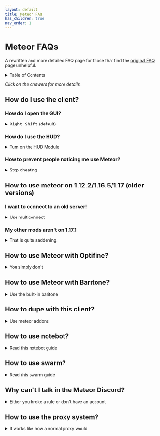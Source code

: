 ```yaml
---
layout: default
title: Meteor FAQ
has_children: true
nav_order: 1
---
```

# Meteor FAQs

A rewritten and more detailed FAQ page for those that find the [original FAQ](https://meteorclient.com/faq) page unhelpful.

<!-- START doctoc generated TOC please keep comment here to allow auto update -->
<!-- DON'T EDIT THIS SECTION, INSTEAD RE-RUN doctoc TO UPDATE -->
<details>
<summary>Table of Contents</summary>

- [How do I use the client?](#how-do-i-use-the-client)
  - [How do I open the GUI?](#how-do-i-open-the-gui)
  - [How do I use the HUD?](#how-do-i-use-the-hud)
  - [How to prevent people noticing me use Meteor?](#how-to-prevent-people-noticing-me-use-meteor)
- [How to use meteor on 1.12.2/1.16.5/1.17 (older versions)](#how-to-use-meteor-on-11221165117-older-versions)
  - [I want to connect to an old server!](#i-want-to-connect-to-an-old-server)
  - [My other mods aren't on 1.17.1](#my-other-mods-arent-on-1171)
- [How to use Meteor with Optifine?](#how-to-use-meteor-with-optifine)
- [How to use Meteor with Baritone?](#how-to-use-meteor-with-baritone)
- [How to dupe with this client?](#how-to-dupe-with-this-client)
- [How to use notebot?](#how-to-use-notebot)
- [How to use swarm?](#how-to-use-swarm)
- [Why can't I talk in the Meteor Discord?](#why-cant-i-talk-in-the-meteor-discord)
- [How to use the proxy system?](#how-to-use-the-proxy-system)

</details>
<!-- END doctoc generated TOC please keep comment here to allow auto update -->

*Click on the answers for more details.*

## How do I use the client?


### How do I open the GUI?

<details>
  <summary><kbd class="btn fs-1">Right Shift</kbd> (default)</summary>

  The default keybinding for opening the GUI is right shift, but you can change that in `pause menu > options > controls`.

  Inside the gui, you left click to toggle a module and right click to configure that module.
</details>

### How do I use the HUD?

<details>
  <summary>Turn on the HUD Module</summary>

  - Activate the HUD Module in the render category.
  - Go to the HUD tab (the top of your screen)

  ![image](https://user-images.githubusercontent.com/72693226/129832108-683ea81a-028c-4d96-8419-4a5dfde5f527.png)

  - If the hud elements are red, that indicates that they are **off**. To toggle them simply left click and right click to configure (scale and other attributes).
</details>

### How to prevent people noticing me use Meteor?

<details>
  <summary>Stop cheating</summary>

  We **highly discourage** usage of Meteor on servers (such as hypixel) that forbid usage of utility clients like Meteor.
  Meteor is built for anarchy servers, where usage of utility clients like meteor and alike are allowed (and encouraged).

  If you insist, **nobody will help you in doing so**
</details>

## How to use meteor on 1.12.2/1.16.5/1.17 (older versions)


### I want to connect to an old server!

<details>
  <summary>Use multiconnect</summary>

  Your only choice is to use multiconnect as older versions of meteor are unsupported.

  Download [multiconnect](https://www.curseforge.com/minecraft/mc-mods/multiconnect) and put it in your mods folder alongside meteor.

  Your mods folder should look something like this

  ![image](https://user-images.githubusercontent.com/72693226/129830229-51108c71-ea20-4172-b5c5-f9102e021b8d.png)

  Launch fabric **for 1.17.1**.

  ![image](https://user-images.githubusercontent.com/72693226/129830462-b2167e40-1afd-4948-9c3e-fdb507bde839.png)

  **Don't launch fabric for an older version, that is not how multiconnect works.**

  </p>

  Multiconnect allows you to connect to older version servers (e.g. 1.12.2) while you are playing minecraft 1.17.1 with meteor.
</details>

### My other mods aren't on 1.17.1

<details>
  <summary>That is quite saddening.</summary>

  If that mod is sodium, you are one of the many who didn't know sodium is **already** on 1.17.1.
  You can get it [here](https://modrinth.org/mod/sodium)

  We **highly discourage** usage of older versions as it lacks better code, features and bug fixes that newer versions offer.

  There exists an [archive](https://github.com/AntiCope/meteor-archive) of historic meteor versions,
  however, if you wish to use it, be aware that **if you experience bugs or issues with it, no one will help you fix it**
</details>

## How to use Meteor with Optifine?

<details>
  <summary>You simply don't</summary>

  Optifine is and never will be supported by Meteor. We recommend using these instead,

  - [Sodium](https://modrinth.org/mod/sodium) | Performance improvements (better than Optifine)
  - [Lithium](https://www.curseforge.com/minecraft/mc-mods/lithium) | Server optimizations
  - [Phosphor](https://modrinth.com/mod/phosphor) | Lighting engine improvements
  - [Iris](https://irisshaders.net/) | Shader support and bundled Sodium

  More alternatives and the reason why its not supported [here](https://gist.github.com/LambdAurora/1f6a4a99af374ce500f250c6b42e8754).
  **We recommend you read [this](/MeteorAdditionals.md) list of Meteor Addons too**
</details>

## How to use Meteor with Baritone?

<details>
  <summary>Use the built-in baritone</summary>

  Meteor comes with Baritone built in, you don't need to download a standalone baritone.
  Baritone's default command prefix is `#` or you can use the Meteor command `.b`.
  You can view all of Baritone's commands [here](https://github.com/cabaletta/baritone/blob/master/USAGE.md)
  and settings [here](https://baritone.leijurv.com/baritone/api/Settings.html).
</details>

## How to dupe with this client?

<details>
  <summary>Use meteor addons</summary>

  Finding dupes isn't an easy task. Public dupes get patched very quickly so alot of dupes are kept private.
  You can check out the duping section of [this](/MeteorAddons.md) list of Meteor Addons.
  Some might work, and some may not.
</details>

## How to use notebot?

<details>
  <summary>Read this notebot guide</summary>

  We have a seperate section for NoteBot [here](faq/NoteBotGuide.md) as it is too big to fit in this question.
</details>

## How to use swarm?

<details>
  <summary>Read this swarm guide</summary>

  We have a seperate section for Swarm [here](faq/SwarmGuide.md) as it is too big to fit in this question.
</details>

## Why can't I talk in the Meteor Discord?

<details>
  <summary>Either you broke a rule or don't have an account</summary>

  You may have broken one of the rules in the [#rules](https://discord.com/channels/689197705683140636/816501672477720626/) channel
  and have been muted by staff.

  If you did not break a rule, then [this](https://discord.com/channels/689197705683140636/689198722097348624/870066829622652989) might explain why.
  Due to the amount of users in the discord server increasing, public channels have been closed to only users who have roles.

  You can get a role by creating an account [here](https://meteorclient.com/account).
</details>

## How to use the proxy system?

<details>
  <summary>It works like how a normal proxy would</summary>

  It works just like a normal socks proxy. If you don't know what a proxy is, then I suggest
  you google it and find out.
</details>

